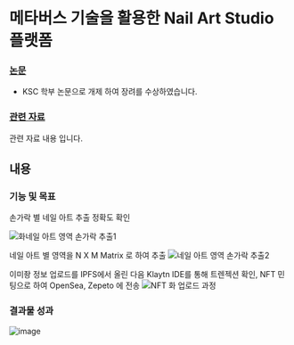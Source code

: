 # 메타버스 기술을 활용한 Nail Art Studio 플랫폼


### [논문](http://www.riss.kr/search/detail/DetailView.do?p_mat_type=1a0202e37d52c72d&control_no=2b74a069d1ebaab66aae8a972f9116fb)
+ KSC 학부 논문으로 개제 하여 장려를 수상하였습니다. 
 
### [관련 자료](http://board.sejong.ac.kr/boardview.do?pkid=154050&currentPage=1&searchField=D.TITLE&siteGubun=19&menuGubun=1&bbsConfigFK=804&searchLowItem=ALL&searchValue=%EB%84%A4%EC%9D%BC)
 관련 자료 내용 입니다.
 
 ## 내용
 


### 기능 및 목표 
손가락 별 네일 아트 추출 정확도 확인

![화네일 아트 영역 손가락 추출1](https://user-images.githubusercontent.com/68593892/235696943-29d13448-7218-478a-a336-22190c3b806b.png)

네일 아트 별 영역을 N X M Matrix 로 하여 추출
![네일 아트 영역 손가락 추출2](https://user-images.githubusercontent.com/68593892/235696550-4c8bfbc4-7911-4daf-bf8a-bb15ce7605ee.png)

이미좡 정보 업로드를 IPFS에서 올린 다음 Klaytn IDE를 통해 트렌젝션 확인, NFT 민팅으로 하여 OpenSea, Zepeto 에 전송
![ NFT 화 업로드 과정 ](https://user-images.githubusercontent.com/68593892/235697100-2d58a958-3817-416f-894d-066e5a9abea7.png)


### 결과물 성과
 
![image](https://user-images.githubusercontent.com/68593892/235697414-9a6b64ea-3009-4e31-b408-d60257227b6c.png)
